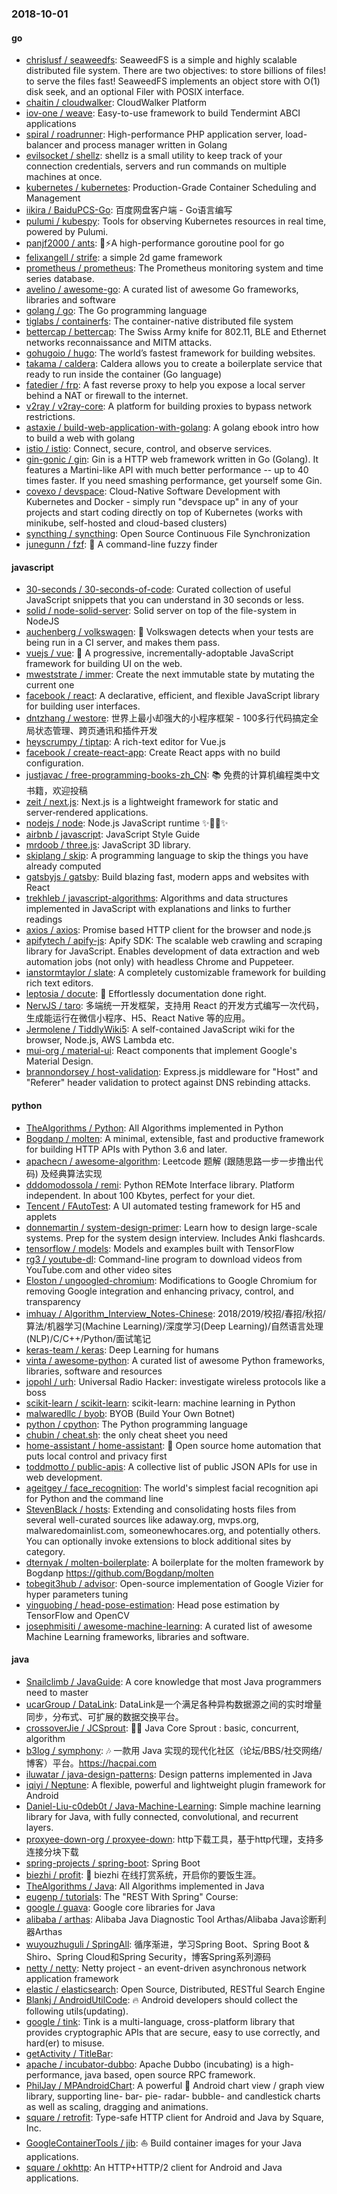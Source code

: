 ### 2018-10-01

#### go
* [chrislusf / seaweedfs](https://github.com/chrislusf/seaweedfs): SeaweedFS is a simple and highly scalable distributed file system. There are two objectives: to store billions of files! to serve the files fast! SeaweedFS implements an object store with O(1) disk seek, and an optional Filer with POSIX interface.
* [chaitin / cloudwalker](https://github.com/chaitin/cloudwalker): CloudWalker Platform
* [iov-one / weave](https://github.com/iov-one/weave): Easy-to-use framework to build Tendermint ABCI applications
* [spiral / roadrunner](https://github.com/spiral/roadrunner): High-performance PHP application server, load-balancer and process manager written in Golang
* [evilsocket / shellz](https://github.com/evilsocket/shellz): shellz is a small utility to keep track of your connection credentials, servers and run commands on multiple machines at once.
* [kubernetes / kubernetes](https://github.com/kubernetes/kubernetes): Production-Grade Container Scheduling and Management
* [iikira / BaiduPCS-Go](https://github.com/iikira/BaiduPCS-Go): 百度网盘客户端 - Go语言编写
* [pulumi / kubespy](https://github.com/pulumi/kubespy): Tools for observing Kubernetes resources in real time, powered by Pulumi.
* [panjf2000 / ants](https://github.com/panjf2000/ants): 🐜⚡️A high-performance goroutine pool for go
* [felixangell / strife](https://github.com/felixangell/strife): a simple 2d game framework
* [prometheus / prometheus](https://github.com/prometheus/prometheus): The Prometheus monitoring system and time series database.
* [avelino / awesome-go](https://github.com/avelino/awesome-go): A curated list of awesome Go frameworks, libraries and software
* [golang / go](https://github.com/golang/go): The Go programming language
* [tiglabs / containerfs](https://github.com/tiglabs/containerfs): The container-native distributed file system
* [bettercap / bettercap](https://github.com/bettercap/bettercap): The Swiss Army knife for 802.11, BLE and Ethernet networks reconnaissance and MITM attacks.
* [gohugoio / hugo](https://github.com/gohugoio/hugo): The world’s fastest framework for building websites.
* [takama / caldera](https://github.com/takama/caldera): Caldera allows you to create a boilerplate service that ready to run inside the container (Go language)
* [fatedier / frp](https://github.com/fatedier/frp): A fast reverse proxy to help you expose a local server behind a NAT or firewall to the internet.
* [v2ray / v2ray-core](https://github.com/v2ray/v2ray-core): A platform for building proxies to bypass network restrictions.
* [astaxie / build-web-application-with-golang](https://github.com/astaxie/build-web-application-with-golang): A golang ebook intro how to build a web with golang
* [istio / istio](https://github.com/istio/istio): Connect, secure, control, and observe services.
* [gin-gonic / gin](https://github.com/gin-gonic/gin): Gin is a HTTP web framework written in Go (Golang). It features a Martini-like API with much better performance -- up to 40 times faster. If you need smashing performance, get yourself some Gin.
* [covexo / devspace](https://github.com/covexo/devspace): Cloud-Native Software Development with Kubernetes and Docker - simply run "devspace up" in any of your projects and start coding directly on top of Kubernetes (works with minikube, self-hosted and cloud-based clusters)
* [syncthing / syncthing](https://github.com/syncthing/syncthing): Open Source Continuous File Synchronization
* [junegunn / fzf](https://github.com/junegunn/fzf): 🌸 A command-line fuzzy finder

#### javascript
* [30-seconds / 30-seconds-of-code](https://github.com/30-seconds/30-seconds-of-code): Curated collection of useful JavaScript snippets that you can understand in 30 seconds or less.
* [solid / node-solid-server](https://github.com/solid/node-solid-server): Solid server on top of the file-system in NodeJS
* [auchenberg / volkswagen](https://github.com/auchenberg/volkswagen): 🙈 Volkswagen detects when your tests are being run in a CI server, and makes them pass.
* [vuejs / vue](https://github.com/vuejs/vue): 🖖 A progressive, incrementally-adoptable JavaScript framework for building UI on the web.
* [mweststrate / immer](https://github.com/mweststrate/immer): Create the next immutable state by mutating the current one
* [facebook / react](https://github.com/facebook/react): A declarative, efficient, and flexible JavaScript library for building user interfaces.
* [dntzhang / westore](https://github.com/dntzhang/westore): 世界上最小却强大的小程序框架 - 100多行代码搞定全局状态管理、跨页通讯和插件开发
* [heyscrumpy / tiptap](https://github.com/heyscrumpy/tiptap): A rich-text editor for Vue.js
* [facebook / create-react-app](https://github.com/facebook/create-react-app): Create React apps with no build configuration.
* [justjavac / free-programming-books-zh_CN](https://github.com/justjavac/free-programming-books-zh_CN): 📚 免费的计算机编程类中文书籍，欢迎投稿
* [zeit / next.js](https://github.com/zeit/next.js): Next.js is a lightweight framework for static and server‑rendered applications.
* [nodejs / node](https://github.com/nodejs/node): Node.js JavaScript runtime ✨🐢🚀✨
* [airbnb / javascript](https://github.com/airbnb/javascript): JavaScript Style Guide
* [mrdoob / three.js](https://github.com/mrdoob/three.js): JavaScript 3D library.
* [skiplang / skip](https://github.com/skiplang/skip): A programming language to skip the things you have already computed
* [gatsbyjs / gatsby](https://github.com/gatsbyjs/gatsby): Build blazing fast, modern apps and websites with React
* [trekhleb / javascript-algorithms](https://github.com/trekhleb/javascript-algorithms): Algorithms and data structures implemented in JavaScript with explanations and links to further readings
* [axios / axios](https://github.com/axios/axios): Promise based HTTP client for the browser and node.js
* [apifytech / apify-js](https://github.com/apifytech/apify-js): Apify SDK: The scalable web crawling and scraping library for JavaScript. Enables development of data extraction and web automation jobs (not only) with headless Chrome and Puppeteer.
* [ianstormtaylor / slate](https://github.com/ianstormtaylor/slate): A completely customizable framework for building rich text editors.
* [leptosia / docute](https://github.com/leptosia/docute): 📜 Effortlessly documentation done right.
* [NervJS / taro](https://github.com/NervJS/taro): 多端统一开发框架，支持用 React 的开发方式编写一次代码，生成能运行在微信小程序、H5、React Native 等的应用。
* [Jermolene / TiddlyWiki5](https://github.com/Jermolene/TiddlyWiki5): A self-contained JavaScript wiki for the browser, Node.js, AWS Lambda etc.
* [mui-org / material-ui](https://github.com/mui-org/material-ui): React components that implement Google's Material Design.
* [brannondorsey / host-validation](https://github.com/brannondorsey/host-validation): Express.js middleware for "Host" and "Referer" header validation to protect against DNS rebinding attacks.

#### python
* [TheAlgorithms / Python](https://github.com/TheAlgorithms/Python): All Algorithms implemented in Python
* [Bogdanp / molten](https://github.com/Bogdanp/molten): A minimal, extensible, fast and productive framework for building HTTP APIs with Python 3.6 and later.
* [apachecn / awesome-algorithm](https://github.com/apachecn/awesome-algorithm): Leetcode 题解 (跟随思路一步一步撸出代码) 及经典算法实现
* [dddomodossola / remi](https://github.com/dddomodossola/remi): Python REMote Interface library. Platform independent. In about 100 Kbytes, perfect for your diet.
* [Tencent / FAutoTest](https://github.com/Tencent/FAutoTest): A UI automated testing framework for H5 and applets
* [donnemartin / system-design-primer](https://github.com/donnemartin/system-design-primer): Learn how to design large-scale systems. Prep for the system design interview. Includes Anki flashcards.
* [tensorflow / models](https://github.com/tensorflow/models): Models and examples built with TensorFlow
* [rg3 / youtube-dl](https://github.com/rg3/youtube-dl): Command-line program to download videos from YouTube.com and other video sites
* [Eloston / ungoogled-chromium](https://github.com/Eloston/ungoogled-chromium): Modifications to Google Chromium for removing Google integration and enhancing privacy, control, and transparency
* [imhuay / Algorithm_Interview_Notes-Chinese](https://github.com/imhuay/Algorithm_Interview_Notes-Chinese): 2018/2019/校招/春招/秋招/算法/机器学习(Machine Learning)/深度学习(Deep Learning)/自然语言处理(NLP)/C/C++/Python/面试笔记
* [keras-team / keras](https://github.com/keras-team/keras): Deep Learning for humans
* [vinta / awesome-python](https://github.com/vinta/awesome-python): A curated list of awesome Python frameworks, libraries, software and resources
* [jopohl / urh](https://github.com/jopohl/urh): Universal Radio Hacker: investigate wireless protocols like a boss
* [scikit-learn / scikit-learn](https://github.com/scikit-learn/scikit-learn): scikit-learn: machine learning in Python
* [malwaredllc / byob](https://github.com/malwaredllc/byob): BYOB (Build Your Own Botnet)
* [python / cpython](https://github.com/python/cpython): The Python programming language
* [chubin / cheat.sh](https://github.com/chubin/cheat.sh): the only cheat sheet you need
* [home-assistant / home-assistant](https://github.com/home-assistant/home-assistant): 🏡 Open source home automation that puts local control and privacy first
* [toddmotto / public-apis](https://github.com/toddmotto/public-apis): A collective list of public JSON APIs for use in web development.
* [ageitgey / face_recognition](https://github.com/ageitgey/face_recognition): The world's simplest facial recognition api for Python and the command line
* [StevenBlack / hosts](https://github.com/StevenBlack/hosts): Extending and consolidating hosts files from several well-curated sources like adaway.org, mvps.org, malwaredomainlist.com, someonewhocares.org, and potentially others. You can optionally invoke extensions to block additional sites by category.
* [dternyak / molten-boilerplate](https://github.com/dternyak/molten-boilerplate): A boilerplate for the molten framework by Bogdanp https://github.com/Bogdanp/molten
* [tobegit3hub / advisor](https://github.com/tobegit3hub/advisor): Open-source implementation of Google Vizier for hyper parameters tuning
* [yinguobing / head-pose-estimation](https://github.com/yinguobing/head-pose-estimation): Head pose estimation by TensorFlow and OpenCV
* [josephmisiti / awesome-machine-learning](https://github.com/josephmisiti/awesome-machine-learning): A curated list of awesome Machine Learning frameworks, libraries and software.

#### java
* [Snailclimb / JavaGuide](https://github.com/Snailclimb/JavaGuide): A core knowledge that most Java programmers need to master
* [ucarGroup / DataLink](https://github.com/ucarGroup/DataLink): DataLink是一个满足各种异构数据源之间的实时增量同步，分布式、可扩展的数据交换平台。
* [crossoverJie / JCSprout](https://github.com/crossoverJie/JCSprout): 👨‍🎓 Java Core Sprout : basic, concurrent, algorithm
* [b3log / symphony](https://github.com/b3log/symphony): 🎶 一款用 Java 实现的现代化社区（论坛/BBS/社交网络/博客）平台。https://hacpai.com
* [iluwatar / java-design-patterns](https://github.com/iluwatar/java-design-patterns): Design patterns implemented in Java
* [iqiyi / Neptune](https://github.com/iqiyi/Neptune): A flexible, powerful and lightweight plugin framework for Android
* [Daniel-Liu-c0deb0t / Java-Machine-Learning](https://github.com/Daniel-Liu-c0deb0t/Java-Machine-Learning): Simple machine learning library for Java, with fully connected, convolutional, and recurrent layers.
* [proxyee-down-org / proxyee-down](https://github.com/proxyee-down-org/proxyee-down): http下载工具，基于http代理，支持多连接分块下载
* [spring-projects / spring-boot](https://github.com/spring-projects/spring-boot): Spring Boot
* [biezhi / profit](https://github.com/biezhi/profit): 🤔 biezhi 在线打赏系统，开启你的要饭生涯。
* [TheAlgorithms / Java](https://github.com/TheAlgorithms/Java): All Algorithms implemented in Java
* [eugenp / tutorials](https://github.com/eugenp/tutorials): The "REST With Spring" Course:
* [google / guava](https://github.com/google/guava): Google core libraries for Java
* [alibaba / arthas](https://github.com/alibaba/arthas): Alibaba Java Diagnostic Tool Arthas/Alibaba Java诊断利器Arthas
* [wuyouzhuguli / SpringAll](https://github.com/wuyouzhuguli/SpringAll): 循序渐进，学习Spring Boot、Spring Boot & Shiro、Spring Cloud和Spring Security，博客Spring系列源码
* [netty / netty](https://github.com/netty/netty): Netty project - an event-driven asynchronous network application framework
* [elastic / elasticsearch](https://github.com/elastic/elasticsearch): Open Source, Distributed, RESTful Search Engine
* [Blankj / AndroidUtilCode](https://github.com/Blankj/AndroidUtilCode): 🔥 Android developers should collect the following utils(updating).
* [google / tink](https://github.com/google/tink): Tink is a multi-language, cross-platform library that provides cryptographic APIs that are secure, easy to use correctly, and hard(er) to misuse.
* [getActivity / TitleBar](https://github.com/getActivity/TitleBar): 
* [apache / incubator-dubbo](https://github.com/apache/incubator-dubbo): Apache Dubbo (incubating) is a high-performance, java based, open source RPC framework.
* [PhilJay / MPAndroidChart](https://github.com/PhilJay/MPAndroidChart): A powerful 🚀 Android chart view / graph view library, supporting line- bar- pie- radar- bubble- and candlestick charts as well as scaling, dragging and animations.
* [square / retrofit](https://github.com/square/retrofit): Type-safe HTTP client for Android and Java by Square, Inc.
* [GoogleContainerTools / jib](https://github.com/GoogleContainerTools/jib): ⛵️ Build container images for your Java applications.
* [square / okhttp](https://github.com/square/okhttp): An HTTP+HTTP/2 client for Android and Java applications.
